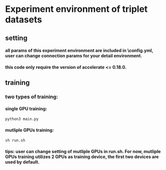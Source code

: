 # Experiment environment of triplet datasets

## setting
#### all params of this experiment environment are included in \config.yml, user can change connection params for your detail environment.

#### this code only require the version of accelerate <= 0.18.0.


## training
### two types of training:

#### single GPU training: 
```
python3 main.py
```

#### mutliple GPUs training:

```
sh run.sh
```
#### tips: user can change setting of mutliple GPUs in run.sh. For now, mutliple GPUs training utilizes 2 GPUs as training device, the first two devices are used by default.


